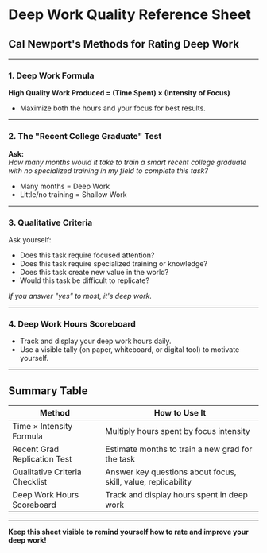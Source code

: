 # Deep Work Quality Reference Sheet

## Cal Newport's Methods for Rating Deep Work

---

### 1. Deep Work Formula

**High Quality Work Produced = (Time Spent) × (Intensity of Focus)**  
- Maximize both the hours and your focus for best results.

---

### 2. The "Recent College Graduate" Test

**Ask:**  
*How many months would it take to train a smart recent college graduate with no specialized training in my field to complete this task?*

- Many months = Deep Work
- Little/no training = Shallow Work

---

### 3. Qualitative Criteria

Ask yourself:
- Does this task require focused attention?
- Does this task require specialized training or knowledge?
- Does this task create new value in the world?
- Would this task be difficult to replicate?

*If you answer "yes" to most, it's deep work.*

---

### 4. Deep Work Hours Scoreboard

- Track and display your deep work hours daily.
- Use a visible tally (on paper, whiteboard, or digital tool) to motivate yourself.

---

## Summary Table

| Method                          | How to Use It                                                    |
|----------------------------------|------------------------------------------------------------------|
| Time × Intensity Formula         | Multiply hours spent by focus intensity                          |
| Recent Grad Replication Test     | Estimate months to train a new grad for the task                 |
| Qualitative Criteria Checklist   | Answer key questions about focus, skill, value, replicability    |
| Deep Work Hours Scoreboard       | Track and display hours spent in deep work                       |

---

**Keep this sheet visible to remind yourself how to rate and improve your deep work!**
